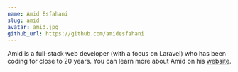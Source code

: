 ```yaml
---
name: Amid Esfahani
slug: amid
avatar: amid.jpg
github_url: https://github.com/amidesfahani
---
```


Amid is a full-stack web developer (with a focus on Laravel) who has been coding for close to 20 years. You can learn more about Amid on his [website](https://amid.dev).